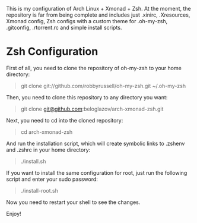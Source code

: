 This is my configuration of Arch Linux + Xmonad + Zsh. At the moment, the repository is far from being complete and includes just .xinirc, .Xresources, Xmonad config, Zsh configs with a custom theme for .oh-my-zsh, .gitconfig, .rtorrent.rc and simple install scripts.

# Zsh Configuration

First of all, you need to clone the repository of oh-my-zsh to your home directory:

 > git clone git://github.com/robbyrussell/oh-my-zsh.git ~/.oh-my-zsh

Then, you need to clone this repository to any directory you want:

> git clone git@github.com:beloglazov/arch-xmonad-zsh.git

Next, you need to cd into the cloned repository:

> cd arch-xmonad-zsh

And run the installation script, which will create symbolic links to .zshenv and .zshrc in your home directory:

> ./install.sh

If you want to install the same configuration for root, just run the following script and enter your sudo password:

> ./install-root.sh

Now you need to restart your shell to see the changes.


Enjoy!
